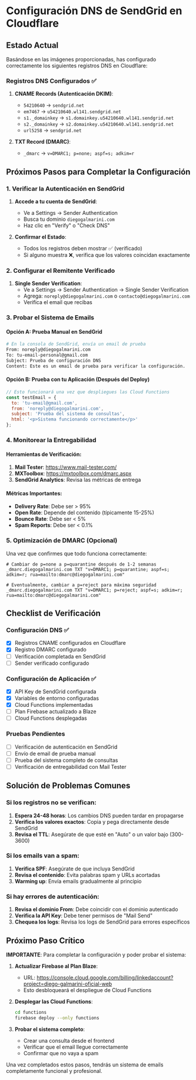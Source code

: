 # Configuración DNS de SendGrid en Cloudflare

## Estado Actual

Basándose en las imágenes proporcionadas, has configurado correctamente los siguientes registros DNS en Cloudflare:

### Registros DNS Configurados ✅

1. **CNAME Records (Autenticación DKIM)**:
   - `54210640` → `sendgrid.net`
   - `em7467` → `u54210640.wl141.sendgrid.net`
   - `s1._domainkey` → `s1.domainkey.u54210640.wl141.sendgrid.net`
   - `s2._domainkey` → `s2.domainkey.u54210640.wl141.sendgrid.net`
   - `url5258` → `sendgrid.net`

2. **TXT Record (DMARC)**:
   - `_dmarc` → `v=DMARC1; p=none; aspf=s; adkim=r`

## Próximos Pasos para Completar la Configuración

### 1. Verificar la Autenticación en SendGrid

1. **Accede a tu cuenta de SendGrid**:
   - Ve a Settings → Sender Authentication
   - Busca tu dominio `diegogalmarini.com`
   - Haz clic en "Verify" o "Check DNS"

2. **Confirmar el Estado**:
   - Todos los registros deben mostrar ✅ (verificado)
   - Si alguno muestra ❌, verifica que los valores coincidan exactamente

### 2. Configurar el Remitente Verificado

1. **Single Sender Verification**:
   - Ve a Settings → Sender Authentication → Single Sender Verification
   - Agrega: `noreply@diegogalmarini.com` o `contacto@diegogalmarini.com`
   - Verifica el email que recibas

### 3. Probar el Sistema de Emails

#### Opción A: Prueba Manual en SendGrid
```bash
# En la consola de SendGrid, envía un email de prueba
From: noreply@diegogalmarini.com
To: tu-email-personal@gmail.com
Subject: Prueba de configuración DNS
Content: Este es un email de prueba para verificar la configuración.
```

#### Opción B: Prueba con tu Aplicación (Después del Deploy)
```javascript
// Esto funcionará una vez que despliegues las Cloud Functions
const testEmail = {
  to: 'tu-email@gmail.com',
  from: 'noreply@diegogalmarini.com',
  subject: 'Prueba del sistema de consultas',
  html: '<p>Sistema funcionando correctamente</p>'
};
```

### 4. Monitorear la Entregabilidad

#### Herramientas de Verificación:
1. **Mail Tester**: https://www.mail-tester.com/
2. **MXToolbox**: https://mxtoolbox.com/dmarc.aspx
3. **SendGrid Analytics**: Revisa las métricas de entrega

#### Métricas Importantes:
- **Delivery Rate**: Debe ser > 95%
- **Open Rate**: Depende del contenido (típicamente 15-25%)
- **Bounce Rate**: Debe ser < 5%
- **Spam Reports**: Debe ser < 0.1%

### 5. Optimización de DMARC (Opcional)

Una vez que confirmes que todo funciona correctamente:

```dns
# Cambiar de p=none a p=quarantine después de 1-2 semanas
_dmarc.diegogalmarini.com TXT "v=DMARC1; p=quarantine; aspf=s; adkim=r; rua=mailto:dmarc@diegogalmarini.com"

# Eventualmente, cambiar a p=reject para máxima seguridad
_dmarc.diegogalmarini.com TXT "v=DMARC1; p=reject; aspf=s; adkim=r; rua=mailto:dmarc@diegogalmarini.com"
```

## Checklist de Verificación

### Configuración DNS ✅
- [x] Registros CNAME configurados en Cloudflare
- [x] Registro DMARC configurado
- [ ] Verificación completada en SendGrid
- [ ] Sender verificado configurado

### Configuración de Aplicación ✅
- [x] API Key de SendGrid configurada
- [x] Variables de entorno configuradas
- [x] Cloud Functions implementadas
- [ ] Plan Firebase actualizado a Blaze
- [ ] Cloud Functions desplegadas

### Pruebas Pendientes
- [ ] Verificación de autenticación en SendGrid
- [ ] Envío de email de prueba manual
- [ ] Prueba del sistema completo de consultas
- [ ] Verificación de entregabilidad con Mail Tester

## Solución de Problemas Comunes

### Si los registros no se verifican:
1. **Espera 24-48 horas**: Los cambios DNS pueden tardar en propagarse
2. **Verifica los valores exactos**: Copia y pega directamente desde SendGrid
3. **Revisa el TTL**: Asegúrate de que esté en "Auto" o un valor bajo (300-3600)

### Si los emails van a spam:
1. **Verifica SPF**: Asegúrate de que incluya SendGrid
2. **Revisa el contenido**: Evita palabras spam y URLs acortadas
3. **Warming up**: Envía emails gradualmente al principio

### Si hay errores de autenticación:
1. **Revisa el dominio From**: Debe coincidir con el dominio autenticado
2. **Verifica la API Key**: Debe tener permisos de "Mail Send"
3. **Chequea los logs**: Revisa los logs de SendGrid para errores específicos

## Próximo Paso Crítico

**IMPORTANTE**: Para completar la configuración y poder probar el sistema:

1. **Actualizar Firebase al Plan Blaze**:
   - URL: https://console.cloud.google.com/billing/linkedaccount?project=diego-galmarini-oficial-web
   - Esto desbloqueará el despliegue de Cloud Functions

2. **Desplegar las Cloud Functions**:
   ```bash
   cd functions
   firebase deploy --only functions
   ```

3. **Probar el sistema completo**:
   - Crear una consulta desde el frontend
   - Verificar que el email llegue correctamente
   - Confirmar que no vaya a spam

Una vez completados estos pasos, tendrás un sistema de emails completamente funcional y profesional.